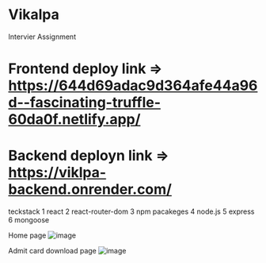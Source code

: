 # Vikalpa
Intervier Assignment

# Frontend deploy link => https://644d69adac9d364afe44a96d--fascinating-truffle-60da0f.netlify.app/
# Backend deployn link => https://viklpa-backend.onrender.com/

teckstack
1 react
2 react-router-dom
3 npm pacakeges
4 node.js
5 express
6 mongoose


Home page 
![image](https://user-images.githubusercontent.com/103635167/235320126-651009ed-b3cd-4027-99d5-b847d673de42.png)

Admit card download page
![image](https://user-images.githubusercontent.com/103635167/235320196-5a5ed91e-090f-4d39-ba44-b78b176ed0e0.png)
